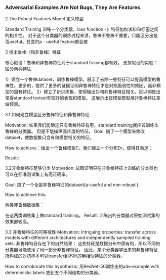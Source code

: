 ### Adversarial Examples Are Not Bugs, They Are Features
2.The Robust Features Model
定义模型

Standard Training
训练一个分类器，loss function -》特征加权求和和标签之间的相关性。
对于这个分类器的训练过程来讲，鲁棒不鲁棒不重要，只能区分出是否useful。任意的p - useful feature都会被


3 找出鲁棒（和非鲁棒）特征

核心假设：鲁棒和非鲁棒特征对于standard training都有效。
支撑假设的实验：区分两种特征

1）建立一个鲁棒dataset，训练鲁棒模型。展示了去除一些特征可以提高模型的鲁棒性。更多的，提供了更多的证据证明非鲁棒特征才是对抗脆弱性的原因，而非模型的固有特征。
2）建立了新训练集，使得输出只和非鲁棒特征相关。足以训练出使得standard testset有较好的表现的模型。
这展示出在模型模型用非鲁棒特征来做预测。

3.1 如何建立模型区分鲁棒特征和非鲁棒特征

Motivation: 如果我们能确定只有鲁棒特征有用，standard training就应该训练出鲁棒的分类器。
但是不能操纵高纬度的特征。
Goal: 搞了一个模型来修改dataset，使数据集只含有和模型相关的特征。

How to achieve：给出一个鲁棒模型C，我们建立一个分布Dr，使得其满足：


Result:

3.2非鲁棒特征足够分类
Motivation: 试图证明只在非鲁棒特征上训练的分类器也可以在标准测试集上有高正确率。

Goal: 搞了一个全是非鲁棒特征的dataset(ρ-useful and non-robust.)

How to achieve this: 

两类非鲁棒数据集：



在这两类训练集上做standard training。
Result: 训练出的分类器对原始测试集的效果都较高。

3.3 非鲁棒特征的可移植性
Motivation: Intriguing properties: transfer across models with different architectures and independently sampled training sets.
非鲁棒特征存在下的自然结果：
这些特征是数据分布中固有的，所以不同的分类器可能使用了同一部分非鲁棒特征。 因此，某个分类器学出来的非鲁棒特征所构成的对抗样本可以transfer到不同的用相似特征的分类器。

How to corroborate this hypothesis:
用ResNet-50训练出的adv-example with deterministic labels 放到五个不同结构的分类器。
